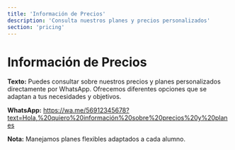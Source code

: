```yaml
---
title: 'Información de Precios'
description: 'Consulta nuestros planes y precios personalizados'
section: 'pricing'
---
```


# Información de Precios

**Texto:** Puedes consultar sobre nuestros precios y planes personalizados directamente por WhatsApp. Ofrecemos diferentes opciones que se adaptan a tus necesidades y objetivos.

**WhatsApp:** https://wa.me/56912345678?text=Hola,%20quiero%20información%20sobre%20precios%20y%20planes

**Nota:** Manejamos planes flexibles adaptados a cada alumno.
